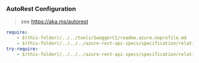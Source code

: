 ### AutoRest Configuration
> see https://aka.ms/autorest

``` yaml
require:
    - $(this-folder)/../../tools/SwaggerCI/readme.azure.noprofile.md
    - $(this-folder)/../../../azure-rest-api-specs/specification/relationships/resource-manager/readme.md
try-require:
    - $(this-folder)/../../../azure-rest-api-specs/specification/relationships/resource-manager/readme.powershell.md
```
